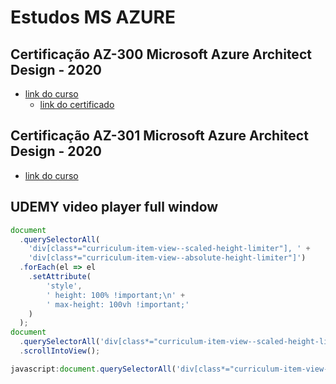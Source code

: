 # Estudos MS AZURE


## Certificação AZ-300 Microsoft Azure Architect Design - 2020

- [link do curso](https://www.udemy.com/course/certificacao-microsoft-azure-architect-technologies-az-300/)
    - [link do certificado](https://www.udemy.com/certificate/UC-7b0cff55-27ce-4365-99bf-c60b8c8ef826/)


## Certificação AZ-301 Microsoft Azure Architect Design - 2020

- [link do curso](https://www.udemy.com/course/certificacao-microsoft-azure-architect-design-az-301/)


## UDEMY video player full window
````javascript
document
  .querySelectorAll(
    'div[class*="curriculum-item-view--scaled-height-limiter"], ' +
    'div[class*="curriculum-item-view--absolute-height-limiter"]')
  .forEach(el => el
    .setAttribute(
        'style',
        ' height: 100% !important;\n' +
        ' max-height: 100vh !important;'
    )
  );
document
  .querySelectorAll('div[class*="curriculum-item-view--scaled-height-limiter"]')[0]
  .scrollIntoView();
````
````javascript
javascript:document.querySelectorAll('div[class*="curriculum-item-view--scaled-height-limiter"], div[class*="curriculum-item-view--absolute-height-limiter"]').forEach(el => el.setAttribute('style', ' height: 100% !important; max-height: 100vh !important;'));document.querySelectorAll('div[class*="curriculum-item-view--scaled-height-limiter"]')[0].scrollIntoView();
````
